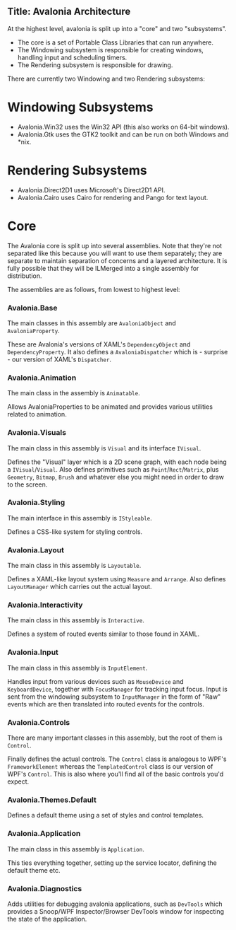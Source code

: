 Title: Avalonia Architecture
---

At the highest level, avalonia is split up into a "core" and two "subsystems".

* The core is a set of Portable Class Libraries that can run anywhere.
* The Windowing subsystem is responsible for creating windows, handling input and scheduling timers.
* The Rendering subsystem is responsible for drawing.

There are currently two Windowing and two Rendering subsystems:

# Windowing Subsystems

* Avalonia.Win32 uses the Win32 API (this also works on 64-bit windows).
* Avalonia.Gtk uses the GTK2 toolkit and can be run on both Windows and *nix.

# Rendering Subsystems

* Avalonia.Direct2D1 uses Microsoft's Direct2D1 API.
* Avalonia.Cairo uses Cairo for rendering and Pango for text layout.

# Core

The Avalonia core is split up into several assemblies. Note that they're not separated like this 
because you will want to use them separately; they are separate to maintain separation of concerns 
and a layered architecture. It is fully possible that they will be ILMerged into a single assembly 
for distribution.

The assemblies are as follows, from lowest to highest level:

### Avalonia.Base

The main classes in this assembly are `AvaloniaObject` and `AvaloniaProperty`.

These are Avalonia's versions of XAML's `DependencyObject` and `DependencyProperty`. It also 
defines a `AvaloniaDispatcher` which is - surprise - our version of XAML's `Dispatcher`.

### Avalonia.Animation

The main class in the assembly is `Animatable`.

Allows AvaloniaProperties to be animated and provides various utilities related to animation.

### Avalonia.Visuals

The main class in this assembly is `Visual` and its interface `IVisual`.

Defines the "Visual" layer which is a 2D scene graph, with each node being a `IVisual`/`Visual`. 
Also defines primitives such as `Point`/`Rect`/`Matrix`, plus `Geometry`, `Bitmap`, `Brush` and 
whatever else you might need in order to draw to the screen.

### Avalonia.Styling

The main interface in this assembly is `IStyleable`.

Defines a CSS-like system for styling controls.

### Avalonia.Layout

The main class in this assembly is `Layoutable`.

Defines a XAML-like layout system using `Measure` and `Arrange`. Also defines `LayoutManager` which 
carries out the actual layout.

### Avalonia.Interactivity

The main class in this assembly is `Interactive`.

Defines a system of routed events similar to those found in XAML.

### Avalonia.Input

The main class in this assembly is `InputElement`.

Handles input from various devices such as `MouseDevice` and `KeyboardDevice`, together with
`FocusManager` for tracking input focus. Input is sent from the windowing subsystem to 
`InputManager` in the form of "Raw" events which are then translated into routed events for the 
controls.

### Avalonia.Controls

There are many important classes in this assembly, but the root of them is `Control`.

Finally defines the actual controls. The `Control` class is analogous to WPF's `FrameworkElement`
whereas the `TemplatedControl` class is our version of WPF's `Control`. This is also where you'll 
find all of the basic controls you'd expect.

### Avalonia.Themes.Default

Defines a default theme using a set of styles and control templates.

### Avalonia.Application

The main class in this assembly is `Application`.

This ties everything together, setting up the service locator, defining the default theme etc.

### Avalonia.Diagnostics

Adds utilities for debugging avalonia applications, such as `DevTools` which provides a Snoop/WPF
Inspector/Browser DevTools window for inspecting the state of the application.

